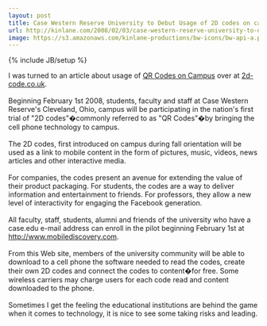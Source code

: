 ```yaml
---
layout: post
title: Case Western Reserve University to Debut Usage of 2D codes on campus
url: http://kinlane.com/2008/02/03/case-western-reserve-university-to-debut-usage-of-2d-codes-on-campus/
image: https://s3.amazonaws.com/kinlane-productions/bw-icons/bw-api-a.png
---
```

{% include JB/setup %}
<p>
     I was turned to an article about usage of <a href="http://2d-code.co.uk/qr-codes-on-campus/">QR Codes on Campus</a> over at <a href="http://2d-code.co.uk/">2d-code.co.uk</a>.
     <br />
     <br />
     Beginning February 1st 2008, students, faculty and staff at Case Western Reserve's Cleveland, Ohio, campus will be participating in the nation's first trial of "2D codes"�commonly referred to as "QR Codes"�by bringing the cell phone technology to campus.
     <br />
     <br />
     The 2D codes, first introduced on campus during fall orientation will be used as a link to mobile content in the form of pictures, music, videos, news articles and other interactive media.
     <br />
     <br />
     For companies, the codes present an avenue for extending the value of their product packaging. For students, the codes are a way to deliver information and entertainment to friends. For professors, they allow a new level of interactivity for engaging the Facebook generation.
     <br />
     <br />
     All faculty, staff, students, alumni and friends of the university who have a case.edu e-mail address can enroll in the pilot beginning February 1st at <a href="http://www.mobilediscovery.com/">http://www.mobilediscovery.com</a>.
     <br />
     <br />
     From this Web site, members of the university community will be able to download to a cell phone the software needed to read the codes, create their own 2D codes and connect the codes to content�for free. Some wireless carriers may charge users for each code read and content downloaded to the phone.
     <br />
     <br />
     Sometimes I get the feeling the educational institutions are behind the game when it comes to technology, it is nice to see some taking risks and leading.
</p>